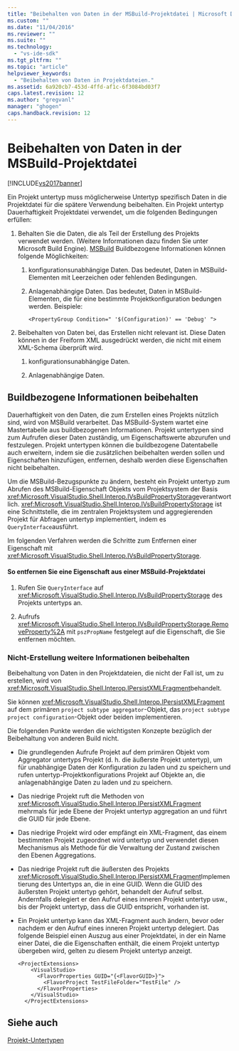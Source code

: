 ```yaml
---
title: "Beibehalten von Daten in der MSBuild-Projektdatei | Microsoft Docs"
ms.custom: ""
ms.date: "11/04/2016"
ms.reviewer: ""
ms.suite: ""
ms.technology: 
  - "vs-ide-sdk"
ms.tgt_pltfrm: ""
ms.topic: "article"
helpviewer_keywords: 
  - "Beibehalten von Daten in Projektdateien."
ms.assetid: 6a920cb7-453d-4ffd-af1c-6f3084bd03f7
caps.latest.revision: 12
ms.author: "gregvanl"
manager: "ghogen"
caps.handback.revision: 12
---
```

# Beibehalten von Daten in der MSBuild-Projektdatei
[!INCLUDE[vs2017banner](../../code-quality/includes/vs2017banner.md)]

Ein Projekt untertyp muss möglicherweise Untertyp spezifisch Daten in die Projektdatei für die spätere Verwendung beibehalten.  Ein Projekt untertyp Dauerhaftigkeit Projektdatei verwendet, um die folgenden Bedingungen erfüllen:  
  
1.  Behalten Sie die Daten, die als Teil der Erstellung des Projekts verwendet werden.  \(Weitere Informationen dazu finden Sie unter Microsoft Build Engine\). [MSBuild](http://msdn.microsoft.com/de-de/7c49aba1-ee6c-47d8-9de1-6f29a906e20b) Buildbezogene Informationen können folgende Möglichkeiten:  
  
    1.  konfigurationsunabhängige Daten.  Das bedeutet, Daten in MSBuild\-Elementen mit Leerzeichen oder fehlenden Bedingungen.  
  
    2.  Anlagenabhängige Daten.  Das bedeutet, Daten in MSBuild\-Elementen, die für eine bestimmte Projektkonfiguration bedungen werden.  Beispiele:  
  
        ```  
        <PropertyGroup Condition=" '$(Configuration)' == 'Debug' ">  
        ```  
  
2.  Beibehalten von Daten bei, das Erstellen nicht relevant ist.  Diese Daten können in der Freiform XML ausgedrückt werden, die nicht mit einem XML\-Schema überprüft wird.  
  
    1.  konfigurationsunabhängige Daten.  
  
    2.  Anlagenabhängige Daten.  
  
## Buildbezogene Informationen beibehalten  
 Dauerhaftigkeit von den Daten, die zum Erstellen eines Projekts nützlich sind, wird von MSBuild verarbeitet.  Das MSBuild\-System wartet eine Mastertabelle aus buildbezogenen Informationen.  Projekt untertypen sind zum Aufrufen dieser Daten zuständig, um Eigenschaftswerte abzurufen und festzulegen.  Projekt untertypen können die buildbezogene Datentabelle auch erweitern, indem sie die zusätzlichen beibehalten werden sollen und Eigenschaften hinzufügen, entfernen, deshalb werden diese Eigenschaften nicht beibehalten.  
  
 Um die MSBuild\-Bezugspunkte zu ändern, besteht ein Projekt untertyp zum Abrufen des MSBuild\-Eigenschaft Objekts vom Projektsystem der Basis <xref:Microsoft.VisualStudio.Shell.Interop.IVsBuildPropertyStorage>verantwortlich.  <xref:Microsoft.VisualStudio.Shell.Interop.IVsBuildPropertyStorage> ist eine Schnittstelle, die im zentralen Projektsystem und aggregierenden Projekt für Abfragen untertyp implementiert, indem es `QueryInterface`ausführt.  
  
 Im folgenden Verfahren werden die Schritte zum Entfernen einer Eigenschaft mit <xref:Microsoft.VisualStudio.Shell.Interop.IVsBuildPropertyStorage>.  
  
#### So entfernen Sie eine Eigenschaft aus einer MSBuild\-Projektdatei  
  
1.  Rufen Sie `QueryInterface` auf <xref:Microsoft.VisualStudio.Shell.Interop.IVsBuildPropertyStorage> des Projekts untertyps an.  
  
2.  Aufrufs <xref:Microsoft.VisualStudio.Shell.Interop.IVsBuildPropertyStorage.RemoveProperty%2A> mit `pszPropName` festgelegt auf die Eigenschaft, die Sie entfernen möchten.  
  
### Nicht\-Erstellung weitere Informationen beibehalten  
 Beibehaltung von Daten in den Projektdateien, die nicht der Fall ist, um zu erstellen, wird von <xref:Microsoft.VisualStudio.Shell.Interop.IPersistXMLFragment>behandelt.  
  
 Sie können <xref:Microsoft.VisualStudio.Shell.Interop.IPersistXMLFragment> auf dem primären `project subtype aggregator`\-Objekt, das `project subtype project configuration`\-Objekt oder beiden implementieren.  
  
 Die folgenden Punkte werden die wichtigsten Konzepte bezüglich der Beibehaltung von anderen Build nicht.  
  
-   Die grundlegenden Aufrufe Projekt auf dem primären Objekt vom Aggregator untertyps Projekt \(d. h. die äußerste Projekt untertyp\), um für unabhängige Daten der Konfiguration zu laden und zu speichern und rufen untertyp\-Projektkonfigurations Projekt auf Objekte an, die anlagenabhängige Daten zu laden und zu speichern.  
  
-   Das niedrige Projekt ruft die Methoden von <xref:Microsoft.VisualStudio.Shell.Interop.IPersistXMLFragment> mehrmals für jede Ebene der Projekt untertyp aggregation an und führt die GUID für jede Ebene.  
  
-   Das niedrige Projekt wird oder empfängt ein XML\-Fragment, das einem bestimmten Projekt zugeordnet wird untertyp und verwendet diesen Mechanismus als Methode für die Verwaltung der Zustand zwischen den Ebenen Aggregations.  
  
-   Das niedrige Projekt ruft die äußersten des Projekts <xref:Microsoft.VisualStudio.Shell.Interop.IPersistXMLFragment>Implementierung des Untertyps an, die in eine GUID.  Wenn die GUID des äußersten Projekt untertyp gehört, behandelt der Aufruf selbst. Andernfalls delegiert er den Aufruf eines inneren Projekt untertyp usw., bis der Projekt untertyp, dass die GUID entspricht, vorhanden ist.  
  
-   Ein Projekt untertyp kann das XML\-Fragment auch ändern, bevor oder nachdem er den Aufruf eines inneren Projekt untertyp delegiert.  Das folgende Beispiel einen Auszug aus einer Projektdatei, in der ein Name einer Datei, die die Eigenschaften enthält, die einem Projekt untertyp übergeben wird, gelten zu diesem Projekt untertyp anzeigt.  
  
    ```  
    <ProjectExtensions>  
        <VisualStudio>  
          <FlavorProperties GUID="{<FlavorGUID>}">  
            <FlavorProject TestFileFolder="TestFile" />  
          </FlavorProperties>  
        </VisualStudio>  
      </ProjectExtensions>  
    ```  
  
## Siehe auch  
 [Projekt\-Untertypen](../../extensibility/internals/project-subtypes.md)